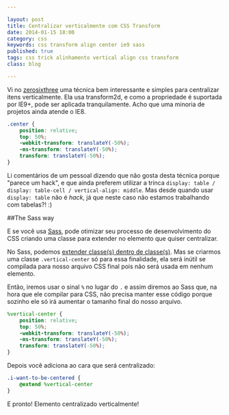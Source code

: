 ```yaml
---

layout: post
title: Centralizar verticalmente com CSS Transform
date: 2014-01-15 18:00
category: css
keywords: css transform align center ie9 sass
published: true
tags: css trick alinhamento vertical align css transform
class: blog

---
```


Vi no [zerosixthree](http://zerosixthree.se/vertical-align-anything-with-just-3-lines-of-css/) uma técnica bem interessante e simples para centralizar itens verticalmente. Ela usa transform2d, e como a propriedade é suportada por IE9+, pode ser aplicada tranquilamente. Acho que uma minoria de projetos ainda atende o IE8.

```css
.center {
    position: relative;
    top: 50%;
    -webkit-transform: translateY(-50%);
    -ms-transform: translateY(-50%);
    transform: translateY(-50%);
}
```

Li comentários de um pessoal dizendo que não gosta desta técnica porque "parece um hack", e que ainda preferem utilizar a trinca `display: table / display: table-cell / vertical-align: middle`. Mas desde quando usar `display: table` não é _hack_, já que neste caso não estamos trabalhando com tabelas?! :)

<!--readmore-->

##The Sass way

E se você usa [Sass](http://sass-lang.com/), pode otimizar seu processo de desenvolvimento do CSS criando uma classe para extender no elemento que quiser centralizar.

No Sass, podemos [extender classe(s) dentro de classe(s)](http://sass-lang.com/documentation/file.SASS_REFERENCE.html#extend). Mas se criarmos uma classe `.vertical-center` só para essa finalidade, ela será inútil se compilada para nosso arquivo CSS final pois não será usada em nenhum elemento.

Então, iremos usar o sinal `%` no lugar do `.` e assim diremos ao Sass que, na hora que ele compilar para CSS, não precisa manter esse código porque sozinho ele só irá aumentar o tamanho final do nosso arquivo. 

```scss
%vertical-center {
    position: relative;
    top: 50%;
    -webkit-transform: translateY(-50%);
    -ms-transform: translateY(-50%);
    transform: translateY(-50%);
}
```

Depois você adiciona ao cara que será centralizado:

```scss
.i-want-to-be-centered {
    @extend %vertical-center
}
```
E pronto! Elemento centralizado verticalmente!
